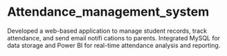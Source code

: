 # Attendance_management_system
 Developed a web-based application to manage student records, track attendance, and send email notifi cations to parents.  Integrated MySQL for data storage and Power BI for real-time attendance analysis and reporting.
